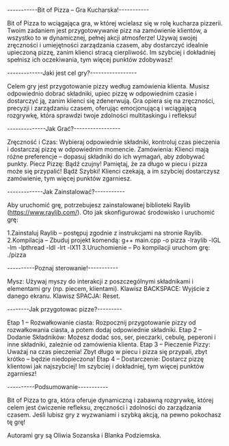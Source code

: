 -----------Bit of Pizza – Gra Kucharska!-----------

Bit of Pizza to wciągająca gra, w której wcielasz się w rolę kucharza pizzerii. Twoim zadaniem jest przygotowywanie pizz na zamówienie klientów, a wszystko to w dynamicznej, pełnej akcji atmosferze! Używaj swojej zręczności i umiejętności zarządzania czasem, aby dostarczyć idealnie upieczoną pizzę, zanim klienci stracą cierpliwość. Im szybciej i dokładniej spełnisz ich oczekiwania, tym więcej punktów zdobywasz!

-------------Jaki jest cel gry?-----------------

Celem gry jest przygotowanie pizzy według zamówienia klienta. Musisz odpowiednio dobrać składniki, upiec pizzę w odpowiednim czasie i dostarczyć ją, zanim klienci się zdenerwują. Gra opiera się na zręczności, precyzji i zarządzaniu czasem, oferując emocjonującą i wciągającą rozgrywkę, która sprawdzi twoje zdolności multitaskingu i refleksu!

--------------Jak Grać?-----------------

Zręczność i Czas: Wybieraj odpowiednie składniki, kontroluj czas pieczenia i dostarczaj pizzę w odpowiednim momencie.
Zamówienia: Klienci mają różne preferencje – dopasuj składniki do ich wymagań, aby zdobywać punkty.
Piecz Pizzę: Bądź czujny! Pamiętaj, że za długo w piecu i pizza może się przypalić!
Bądź Szybki! Klienci czekają, a im szybciej dostarczysz zamówienie, tym więcej punktów zgarniesz.

-------------Jak Zainstalować?-----------

Aby uruchomić grę, potrzebujesz zainstalowanej biblioteki Raylib (https://www.raylib.com/). Oto jak skonfigurować środowisko i uruchomić grę:

1.Zainstaluj Raylib – postępuj zgodnie z instrukcjami na stronie Raylib.
2.Kompilacja – Zbuduj projekt komendą:
g++ main.cpp -o pizza -lraylib -lGL -lm -lpthread -ldl -lrt -lX11
3.Uruchomienie – Po kompilacji uruchom grę:
./pizza

----------Poznaj sterowanie!-----------

Mysz: Używaj myszy do interakcji z poszczególnymi składnikami i elementami gry (np. piecem, klientami).
Klawisz BACKSPACE: Wyjście z danego ekranu.
Klawisz SPACJA: Reset.

--------Jak przygotowac pizze?---------

Etap 1 – Rozwałkowanie ciasta: Rozpocznij przygotowanie pizzy od rozwałkowania ciasta, a potem dodaj odpowiednie składniki.
Etap 2 – Dodanie Składników: Możesz dodać sos, ser, pieczarki, cebulę, peperoni i inne składniki, zależnie od zamówienia klienta.
Etap 3 – Pieczenie Pizzy: Uważaj na czas pieczenia! Zbyt długo w piecu i pizza się przypali, zbyt krótko – będzie niedopieczona!
Etap 4 – Dostarczenie: Dostarcz pizzę klientowi jak najszybciej! Im szybciej i dokładniej, tym więcej punktów zgarniesz!

----------Podsumowanie-----------

Bit of Pizza to gra, która oferuje dynamiczną i zabawną rozgrywkę, której celem jest ćwiczenie refleksu, zręczności i zdolności do zarządzania czasem. Jeśli lubisz gry z wyzwaniami i szybką akcją, na pewno pokochasz tę grę!

Autorami gry są Oliwia Sozanska i Blanka Podziemska.

